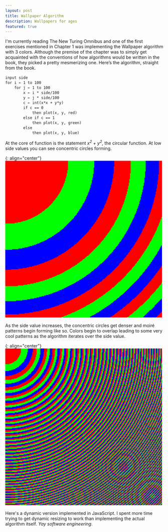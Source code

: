 ```yaml
---
layout: post
title: Wallpaper Algorithm
description: Wallpapers for ages
featured: true
---
```


I'm currently reading The New Turing Omnibus and one of the first exercises mentioned in Chapter 1 was implementing the Wallpaper algorithm with 3 colors. Although the premise of the chapter was to simply get acquainted with the conventions of how algorithms would be written in the book, they picked a pretty mesmerizing one. Here’s the algorithm, straight from the book.

```
input side
for i ← 1 to 100
    for j ← 1 to 100
        x ← i * side/100
        y ← j * side/100
        c ← int(x*x + y*y)
        if c == 0
            then plot(x, y, red)
        else if c == 1
            then plot(x, y, green)
        else
            then plot(x, y, blue)
```

At the core of function is the statement *_x<sup>2</sup> + y<sup>2</sup>_*, the circular function. At low side values you can see concentric circles forming.

{: align="center"}
![conc-circles](/images/conc-circles.png)

As the side value increases, the concentric circles get denser and moiré patterns begin forming like so. Colors begin to overlap leading to some very cool patterns as the algorithm iterates over the side value.

{: align="center"}
![conc-moire-patterns](/images/conc-moire-patterns.png)

Here's a dynamic version implemented in JavaScript. I spent more time trying to get dynamic resizing to work than implementing the actual algorithm itself. _Yay software engineering_.

<center>
<canvas id="wallpaperCanvas" width="100" height="500"></canvas>
</center>

<script>
    const canvas = document.getElementById("wallpaperCanvas")
    var ctx = canvas.getContext("2d")

    function sleep(ms) {
        return new Promise(resolve => setTimeout(resolve, ms))
    }

    function resizeCanvas() {
        const maxWidth = 500
        const minMarginPercent = 0.10

        var W = window.innerWidth
        var w = maxWidth
        var x = (W - w) / 2
        
        if (x/W < minMarginPercent) {
            canvas.width = (1 - 2*minMarginPercent) * window.innerWidth;
        }
        else {
            canvas.width = maxWidth;
        }
        ctx = canvas.getContext("2d")
        ctx.scale(2, 2);
        draw();
    }

    async function main() {
        if(!ctx) {
            alert("Couldn't grab canvas context")
            return
        }
        
        window.addEventListener('resize', resizeCanvas, false);
        resizeCanvas();
        while(true) {
            draw();
            await sleep(500)
        }
    }

    function draw() {
        if ( typeof draw.side == 'undefined' ) {
            draw.side = 1
        }
        
        var r, g, b
        var x, y, c
        ctx.clearRect(0, 0, canvas.width, canvas.height);
        draw.side += 1
        for (var i = 0; i < canvas.width/2; i++) {
            for (var j = 0; j < canvas.height/2; j++) {
                x = i * draw.side/100
                y = j * draw.side/100
                c = Math.floor(x*x + y*y)
                if (c % 3 == 0) {
                    r = 255
                    g = 0
                    b = 0
                }
                else if (c % 3 == 1) {
                    r = 0
                    g = 255
                    b = 0
                }
                else {
                    r = 0
                    g = 0
                    b = 255
                }
                ctx.fillStyle = "rgba("+r+","+g+","+b+","+1+")"
                ctx.fillRect(i, j, 1, 1)
            }
        }
    }

    main();
</script>